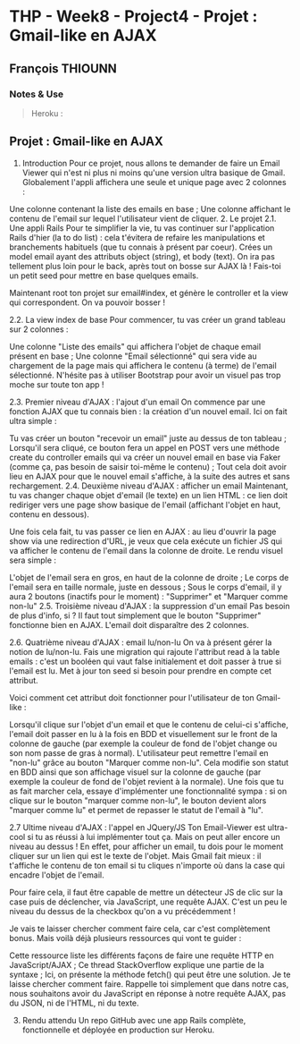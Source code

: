 # THP - Week8 - Project4 -  Projet : Gmail-like en AJAX
## François THIOUNN

### Notes & Use

> Heroku : 


## Projet : Gmail-like en AJAX
  
1. Introduction
Pour ce projet, nous allons te demander de faire un Email Viewer qui n'est ni plus ni moins qu'une version ultra basique de Gmail. Globalement l'appli affichera une seule et unique page avec 2 colonnes :

Une colonne contenant la liste des emails en base ;
Une colonne affichant le contenu de l'email sur lequel l'utilisateur vient de cliquer.
2. Le projet
2.1. Une appli Rails
Pour te simplifier la vie, tu vas continuer sur l'application Rails d'hier (la to do list) : cela t'évitera de refaire les manipulations et branchements habituels (que tu connais à présent par coeur).
Crées un model email ayant des attributs object (string), et body (text). On ira pas tellement plus loin pour le back, après tout on bosse sur AJAX là ! Fais-toi un petit seed pour mettre en base quelques emails.

Maintenant root ton projet sur email#index, et génère le controller et la view qui correspondent. On va pouvoir bosser !

2.2. La view index de base
Pour commencer, tu vas créer un grand tableau sur 2 colonnes :

Une colonne "Liste des emails" qui affichera l'objet de chaque email présent en base ;
Une colonne "Email sélectionné" qui sera vide au chargement de la page mais qui affichera le contenu (à terme) de l'email sélectionné.
N'hésite pas à utiliser Bootstrap pour avoir un visuel pas trop moche sur toute ton app !

2.3. Premier niveau d'AJAX : l'ajout d'un email
On commence par une fonction AJAX que tu connais bien : la création d'un nouvel email. Ici on fait ultra simple :

Tu vas créer un bouton "recevoir un email" juste au dessus de ton tableau ;
Lorsqu'il sera cliqué, ce bouton fera un appel en POST vers une méthode create du controller emails qui va créer un nouvel email en base via Faker (comme ça, pas besoin de saisir toi-même le contenu) ;
Tout cela doit avoir lieu en AJAX pour que le nouvel email s'affiche, à la suite des autres et sans rechargement.
2.4. Deuxième niveau d'AJAX : afficher un email
Maintenant, tu vas changer chaque objet d'email (le texte) en un lien HTML : ce lien doit rediriger vers une page show basique de l'email (affichant l'objet en haut, contenu en dessous).

Une fois cela fait, tu vas passer ce lien en AJAX : au lieu d'ouvrir la page show via une redirection d'URL, je veux que cela exécute un fichier JS qui va afficher le contenu de l'email dans la colonne de droite. Le rendu visuel sera simple :

L'objet de l'email sera en gros, en haut de la colonne de droite ;
Le corps de l'email sera en taille normale, juste en dessous ;
Sous le corps d'email, il y aura 2 boutons (inactifs pour le moment) : "Supprimer" et "Marquer comme non-lu"
2.5. Troisième niveau d'AJAX : la suppression d'un email
Pas besoin de plus d'info, si ? Il faut tout simplement que le bouton "Supprimer" fonctionne bien en AJAX. L'email doit disparaître des 2 colonnes.

2.6. Quatrième niveau d'AJAX : email lu/non-lu
On va à présent gérer la notion de lu/non-lu. Fais une migration qui rajoute l'attribut read à la table emails : c'est un booléen qui vaut false initialement et doit passer à true si l'email est lu. Met à jour ton seed si besoin pour prendre en compte cet attribut.

Voici comment cet attribut doit fonctionner pour l'utilisateur de ton Gmail-like :

Lorsqu'il clique sur l'objet d'un email et que le contenu de celui-ci s'affiche, l'email doit passer en lu à la fois en BDD et visuellement sur le front de la colonne de gauche (par exemple la couleur de fond de l'objet change ou son nom passe de gras à normal).
L'utilisateur peut remettre l'email en "non-lu" grâce au bouton "Marquer comme non-lu". Cela modifie son statut en BDD ainsi que son affichage visuel sur la colonne de gauche (par exemple la couleur de fond de l'objet revient à la normale).
Une fois que tu as fait marcher cela, essaye d'implémenter une fonctionnalité sympa : si on clique sur le bouton "marquer comme non-lu", le bouton devient alors "marquer comme lu" et permet de repasser le statut de l'email à "lu".

2.7 Ultime niveau d'AJAX : l'appel en JQuery/JS
Ton Email-Viewer est ultra-cool si tu as réussi à lui implémenter tout ça. Mais on peut aller encore un niveau au dessus ! En effet, pour afficher un email, tu dois pour le moment cliquer sur un lien qui est le texte de l'objet. Mais Gmail fait mieux : il t'affiche le contenu de ton email si tu cliques n'importe où dans la case qui encadre l'objet de l'email.

Pour faire cela, il faut être capable de mettre un détecteur JS de clic sur la case puis de déclencher, via JavaScript, une requête AJAX. C'est un peu le niveau du dessus de la checkbox qu'on a vu précédemment !

Je vais te laisser chercher comment faire cela, car c'est complètement bonus. Mais voilà déjà plusieurs ressources qui vont te guider :

Cette ressource liste les différents façons de faire une requête HTTP en JavaScript/AJAX ;
Ce thread StackOverflow explique une partie de la syntaxe ;
Ici, on présente la méthode fetch() qui peut être une solution.
Je te laisse chercher comment faire. Rappelle toi simplement que dans notre cas, nous souhaitons avoir du JavaScript en réponse à notre requête AJAX, pas du JSON, ni de l'HTML, ni du texte.

3. Rendu attendu
Un repo GitHub avec une app Rails complète, fonctionnelle et déployée en production sur Heroku.